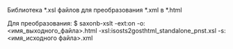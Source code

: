 Библиотека *.xsl файлов для преобразования *.xml в *.html

Для преобразования:
$ saxonb-xslt -ext:on -o:<имя_выходного_файла>.html -xsl:isosts2gosthtml_standalone_pnst.xsl -s:<имя_исходного файла>.xml
